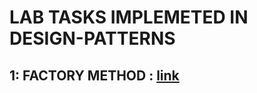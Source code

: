 # LAB TASKS IMPLEMETED IN DESIGN-PATTERNS
## 1: FACTORY METHOD : [link](https://github.com/Mugheerik/DP_SP24/tree/main/Factory-Method)
